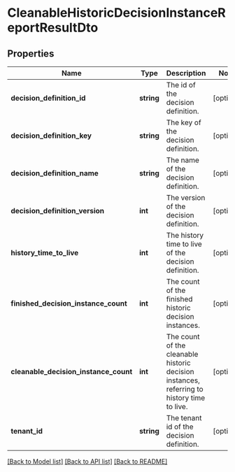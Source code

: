 # CleanableHistoricDecisionInstanceReportResultDto

## Properties
Name | Type | Description | Notes
------------ | ------------- | ------------- | -------------
**decision_definition_id** | **string** | The id of the decision definition. | [optional] 
**decision_definition_key** | **string** | The key of the decision definition. | [optional] 
**decision_definition_name** | **string** | The name of the decision definition. | [optional] 
**decision_definition_version** | **int** | The version of the decision definition. | [optional] 
**history_time_to_live** | **int** | The history time to live of the decision definition. | [optional] 
**finished_decision_instance_count** | **int** | The count of the finished historic decision instances. | [optional] 
**cleanable_decision_instance_count** | **int** | The count of the cleanable historic decision instances, referring to history time to live. | [optional] 
**tenant_id** | **string** | The tenant id of the decision definition. | [optional] 

[[Back to Model list]](../../README.md#documentation-for-models) [[Back to API list]](../../README.md#documentation-for-api-endpoints) [[Back to README]](../../README.md)

